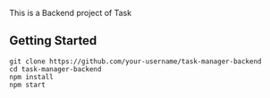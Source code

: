 This is a Backend project of Task
## Getting Started

```
git clone https://github.com/your-username/task-manager-backend
cd task-manager-backend
npm install
npm start
```
